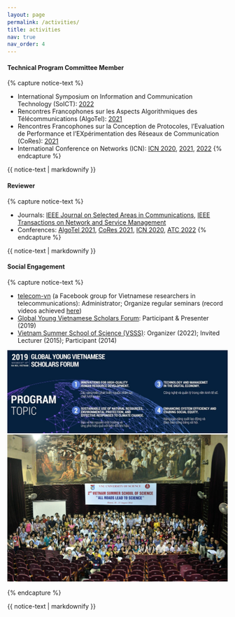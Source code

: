 ```yaml
---
layout: page
permalink: /activities/
title: activities
nav: true
nav_order: 4
---
```



#### Technical Program Committee Member
{% capture notice-text %}
* International Symposium on Information and Communication Technology (SoICT): [2022](https://soict.org/)
* Rencontres Francophones sur les Aspects Algorithmiques des Télécommunications (AlgoTel): [2021](https://apps.univ-lr.fr/cgi-bin/WebObjects/Colloque.woa/wa/menu?code=2721&idMenu=10987&lang=fr)
* Rencontres Francophones sur la Conception de Protocoles, l’Evaluation de Performance et l’EXpérimentation des Réseaux de Communication (CoRes): [2021](https://apps.univ-lr.fr/cgi-bin/WebObjects/Colloque.woa/wa/menu?code=2721&idMenu=10988&lang=fr)
* International Conference on Networks (ICN): [ICN 2020](https://www.iaria.org/conferences2020/ICN20.html), [2021](https://www.iaria.org/conferences2021/ICN21.html), [2022](https://www.iaria.org/conferences2022/ICN22.html)
{% endcapture %}

<div class="notice--info">
  {{ notice-text | markdownify }}
</div>



#### Reviewer
{% capture notice-text %}
* Journals: [IEEE Journal on Selected Areas in Communications](https://www.comsoc.org/publications/journals/ieee-jsac), [IEEE Transactions on Network and Service Management](https://www.comsoc.org/publications/journals/ieee-tnsm)
* Conferences: [AlgoTel 2021](https://apps.univ-lr.fr/cgi-bin/WebObjects/Colloque.woa/wa/menu?code=2721&idMenu=10987&lang=fr), [CoRes 2021](https://apps.univ-lr.fr/cgi-bin/WebObjects/Colloque.woa/wa/menu?code=2721&idMenu=10988&lang=fr), [ICN 2020](https://www.iaria.org/conferences2020/ICN20.html), [ATC 2022](https://atc-conf.org/)
{% endcapture %}

<div class="notice--warning">
  {{ notice-text | markdownify }}
</div>



#### Social Engagement
{% capture notice-text %}
* [telecom-vn](https://www.facebook.com/groups/telecomvn) (a Facebook group for Vietnamese researchers in telecommunications): Administrator; Organize regular seminars (record videos achieved [here](https://www.youtube.com/channel/UCNWic6CM7ZtdlUJQd2WlGYQ))
* [Global Young Vietnamese Scholars Forum](http://trithuctrevietnam.vn/): Participant & Presenter (2019)
* [Vietnam Summer School of Science (VSSS)](https://www.truonghekhoahoc.com/): Organizer (2022); Invited Lecturer (2015); Participant (2014)

<img src="/assets/img/event_gyvsf2019.jpg" width="800" />

<img src="/assets/img/event_vsss2015.jpg" width="800" />

{% endcapture %}

<div class="notice--success">
  {{ notice-text | markdownify }}
</div>



<!-- * 01/2022-present: volunteer as a translator for [Kính Kính Coong](https://www.facebook.com/groups/327219941478408/about), a project of translating French-Vietnamese and Vietnamese-French letters between godparents and foster children in difficult circumstances in Vietnam -->



<!--
<img src="http://....jpg" width="200" height="200" />
![GYVSF2019](/assets/images/event_gyvsf2019.jpg)
![VSSS2015](/assets/images/event_vsss2015.jpg)
-->


<!-- Curriculum vitae [[.pdf]({{ site.url }}/files/cv-giuseppedurisi.pdf)] -->
